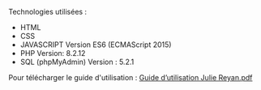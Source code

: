 
Technologies utilisées :
- HTML
- CSS
- JAVASCRIPT Version ES6 (ECMAScript 2015)
- PHP Version: 8.2.12
- SQL (phpMyAdmin) Version : 5.2.1

Pour télécharger le guide d'utilisation :
[Guide d’utilisation Julie Reyan.pdf](https://github.com/user-attachments/files/20278876/Guide.d.utilisation.Julie.Reyan.pdf)
